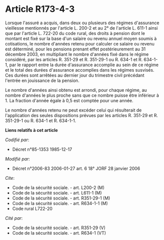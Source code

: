 # Article R173-4-3

Lorsque l'assuré a acquis, dans deux ou plusieurs des régimes d'assurance vieillesse mentionnés par l'article L. 200-2 et au
2° de l'article L. 611-1 ainsi que par l'article L. 722-20 du code rural, des droits à pension dont le montant est fixé sur
la base d'un salaire ou revenu annuel moyen soumis à cotisations, le nombre d'années retenu pour calculer ce salaire ou
revenu est déterminé, pour les pensions prenant effet postérieurement au 31 décembre 2003, en multipliant le nombre d'années
fixé dans le régime considéré, par les articles R. 351-29 et R. 351-29-1 ou R. 634-1 et R. 634-1-1, par le rapport entre la
durée d'assurance accomplie au sein de ce régime et le total des durées d'assurance accomplies dans les régimes susvisés. Ces
durées sont arrêtées au dernier jour du trimestre civil précédant l'entrée en jouissance de la pension.

Le nombre d'années ainsi obtenu est arrondi, pour chaque régime, au nombre d'années le plus proche sans que ce nombre puisse
être inférieur à 1. La fraction d'année égale à 0,5 est comptée pour une année.

Le nombre d'années retenu ne peut excéder celui qui résulterait de l'application des seules dispositions prévues par les
articles R. 351-29 et R. 351-29-1 ou R. 634-1 et R. 634-1-1.

**Liens relatifs à cet article**

_Codifié par_:

  - Décret n°85-1353 1985-12-17

_Modifié par_:

  - Décret n°2006-83 2006-01-27 art. 6 18° JORF 28 janvier 2006

_Cite_:

  - Code de la sécurité sociale. - art. L200-2 (M)
  - Code de la sécurité sociale. - art. L611-1 (M)
  - Code de la sécurité sociale. - art. R351-29-1 (M)
  - Code de la sécurité sociale. - art. R634-1-1 (M)
  - Code rural L722-20

_Cité par_:

  - Code de la sécurité sociale. - art. R351-29 (V)
  - Code de la sécurité sociale. - art. R634-1 (VT)
